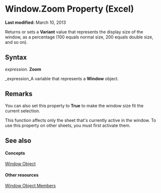 
# Window.Zoom Property (Excel)

 **Last modified:** March 10, 2013

Returns or sets a  **Variant** value that represents the display size of the window, as a percentage (100 equals normal size, 200 equals double size, and so on).

## Syntax

 _expression_. **Zoom**

 _expression_A variable that represents a  **Window** object.


## Remarks

You can also set this property to  **True** to make the window size fit the current selection.

This function affects only the sheet that's currently active in the window. To use this property on other sheets, you must first activate them.


## See also


#### Concepts


 [Window Object](8591b1ad-76f8-14e2-9120-406b65093f5a.md)
#### Other resources


 [Window Object Members](f11db427-24a4-041c-2fd5-03ce73ae6c16.md)
